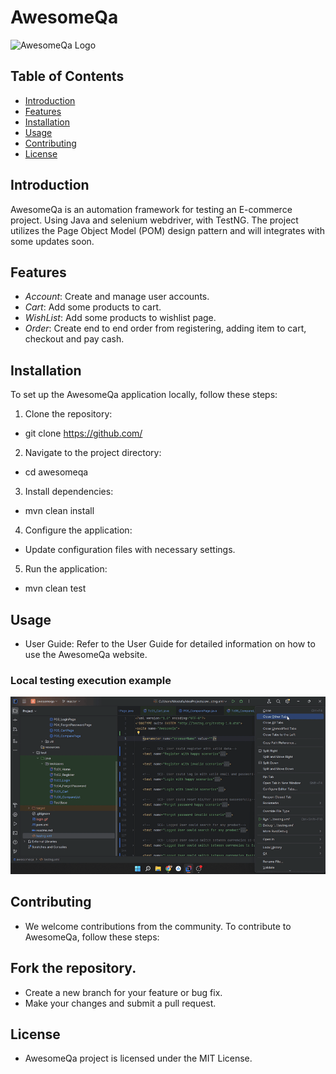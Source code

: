 # AwesomeQa

![AwesomeQa Logo](https://awesomeqa.com/ui/image/catalog/opencart-logo.png)

## Table of Contents

- [Introduction](#introduction)
- [Features](#features)
- [Installation](#installation)
- [Usage](#usage)
- [Contributing](#contributing)
- [License](#license)

## Introduction

AwesomeQa is an automation framework for testing an E-commerce project. Using Java and selenium webdriver, with TestNG. The project utilizes the Page Object Model (POM) design pattern and will integrates with some updates soon.

## Features

- *Account*: Create and manage user accounts.
- *Cart*: Add some products to cart.
- *WishList*: Add some products to wishlist page.
- *Order*: Create end to end order from registering, adding item to cart, checkout and pay cash.

## Installation

To set up the AwesomeQa application locally, follow these steps:

1. Clone the repository:
*   git clone https://github.com/
2. Navigate to the project directory:
*   cd awesomeqa
3. Install dependencies:
*   mvn clean install
4. Configure the application:

* Update configuration files with necessary settings.
5. Run the application:
*   mvn clean test

## Usage
* User Guide: Refer to the User Guide for detailed information on how to use the AwesomeQa website.

### Local testing execution example

![Local testing execution example](end%20to%20end%20scenario.gif)

## Contributing
* We welcome contributions from the community. To contribute to AwesomeQa, follow these steps:

## Fork the repository.
* Create a new branch for your feature or bug fix.
* Make your changes and submit a pull request.

## License
* AwesomeQa project is licensed under the MIT License.